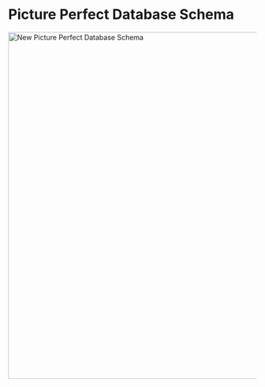 # Picture Perfect Database Schema

<img width="704" alt="New Picture Perfect Database Schema" src="https://user-images.githubusercontent.com/55333197/113790942-2454c580-9708-11eb-9700-33d4ec205e9c.png">

